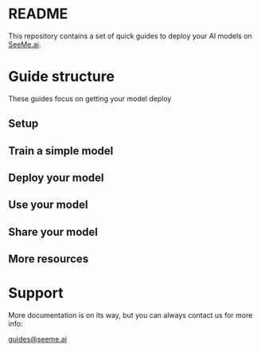 # README #

This repository contains a set of quick guides to deploy your AI models on [SeeMe.ai](https://seeme.ai).


# Guide structure #

These guides focus on getting your model deploy

## Setup ##

## Train a simple model  ##

## Deploy your model ##

## Use your model ##

## Share your model ##

## More resources ##


# Support #

More documentation is on its way, but you can always contact us for more info:

[guides@seeme.ai](mailto:guides@seeme.ai)